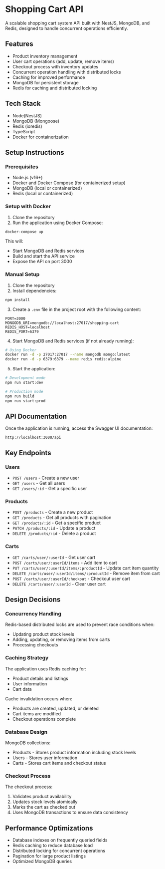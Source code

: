 # Shopping Cart API

A scalable shopping cart system API built with NestJS, MongoDB, and Redis, designed to handle concurrent operations efficiently.

## Features

- Product inventory management
- User cart operations (add, update, remove items)
- Checkout process with inventory updates
- Concurrent operation handling with distributed locks
- Caching for improved performance
- MongoDB for persistent storage
- Redis for caching and distributed locking

## Tech Stack

- Node(NestJS)
- MongoDB (Mongoose)
- Redis (ioredis)
- TypeScript
- Docker for containerization

## Setup Instructions

### Prerequisites

- Node.js (v16+)
- Docker and Docker Compose (for containerized setup)
- MongoDB (local or containerized)
- Redis (local or containerized)

### Setup with Docker

1. Clone the repository
2. Run the application using Docker Compose:

```bash
docker-compose up
```

This will:

- Start MongoDB and Redis services
- Build and start the API service
- Expose the API on port 3000

### Manual Setup

1. Clone the repository
2. Install dependencies:

```bash
npm install
```

3. Create a `.env` file in the project root with the following content:

```
PORT=3000
MONGODB_URI=mongodb://localhost:27017/shopping-cart
REDIS_HOST=localhost
REDIS_PORT=6379
```

4. Start MongoDB and Redis services (if not already running):

```bash
# Using Docker
docker run -d -p 27017:27017 --name mongodb mongo:latest
docker run -d -p 6379:6379 --name redis redis:alpine
```

5. Start the application:

```bash
# Development mode
npm run start:dev

# Production mode
npm run build
npm run start:prod
```

## API Documentation

Once the application is running, access the Swagger UI documentation:

```
http://localhost:3000/api
```

## Key Endpoints

### Users

- `POST /users` - Create a new user
- `GET /users` - Get all users
- `GET /users/:id` - Get a specific user

### Products

- `POST /products` - Create a new product
- `GET /products` - Get all products with pagination
- `GET /products/:id` - Get a specific product
- `PATCH /products/:id` - Update a product
- `DELETE /products/:id` - Delete a product

### Carts

- `GET /carts/user/:userId` - Get user cart
- `POST /carts/user/:userId/items` - Add item to cart
- `PUT /carts/user/:userId/items/:productId` - Update cart item quantity
- `DELETE /carts/user/:userId/items/:productId` - Remove item from cart
- `POST /carts/user/:userId/checkout` - Checkout user cart
- `DELETE /carts/user/:userId` - Clear user cart

## Design Decisions

### Concurrency Handling

Redis-based distributed locks are used to prevent race conditions when:

- Updating product stock levels
- Adding, updating, or removing items from carts
- Processing checkouts

### Caching Strategy

The application uses Redis caching for:

- Product details and listings
- User information
- Cart data

Cache invalidation occurs when:

- Products are created, updated, or deleted
- Cart items are modified
- Checkout operations complete

### Database Design

MongoDB collections:

- Products - Stores product information including stock levels
- Users - Stores user information
- Carts - Stores cart items and checkout status

### Checkout Process

The checkout process:

1. Validates product availability
2. Updates stock levels atomically
3. Marks the cart as checked out
4. Uses MongoDB transactions to ensure data consistency

## Performance Optimizations

- Database indexes on frequently queried fields
- Redis caching to reduce database load
- Distributed locking for concurrent operations
- Pagination for large product listings
- Optimized MongoDB queries
